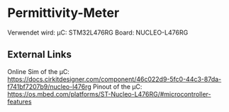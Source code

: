 # Permittivity-Meter

Verwendet wird:
µC: STM32L476RG
Board: NUCLEO-L476RG 

## External Links

Online Sim of the µC: https://docs.cirkitdesigner.com/component/46c022d9-5fc0-44c3-87da-f741bf7207b9/nucleo-l476rg
Pinout of the µC: https://os.mbed.com/platforms/ST-Nucleo-L476RG/#microcontroller-features

